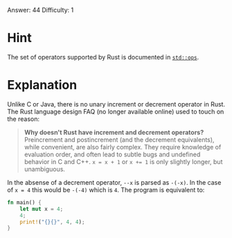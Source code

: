 Answer: 44
Difficulty: 1

# Hint

The set of operators supported by Rust is documented in [`std::ops`].

[`std::ops`]: https://doc.rust-lang.org/std/ops/index.html

# Explanation

Unlike C or Java, there is no unary increment or decrement operator in Rust. The
Rust language design FAQ (no longer available online) used to touch on the
reason:

> **Why doesn't Rust have increment and decrement operators?**<br>
> Preincrement and postincrement (and the decrement equivalents), while
> convenient, are also fairly complex. They require knowledge of evaluation
> order, and often lead to subtle bugs and undefined behavior in C and C++. `x =
> x + 1` or `x += 1` is only slightly longer, but unambiguous.

In the absense of a decrement operator, `--x` is parsed as `-(-x)`. In the case
of `x = 4` this would be `-(-4)` which is `4`. The program is equivalent to:

```rust
fn main() {
    let mut x = 4;
    4;
    print!("{}{}", 4, 4);
}
```
